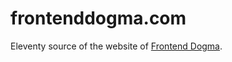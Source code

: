 # frontenddogma.com

Eleventy source of the website of [Frontend Dogma](https://frontenddogma.com/).
